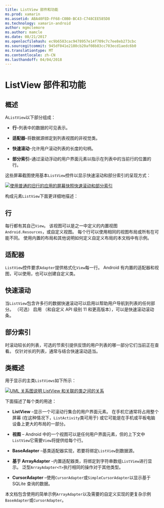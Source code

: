 ```yaml
---
title: ListView 部件和功能
ms.prod: xamarin
ms.assetid: ABA40FED-FF68-C0B0-BC43-C748CEE585D8
ms.technology: xamarin-android
author: mgmclemore
ms.author: mamcle
ms.date: 08/21/2017
ms.openlocfilehash: ec9b6583cac9478957e14f709c7c7ee8eb273cbc
ms.sourcegitcommit: 945df041e2180cb20af08b83cc703ecd1aedc6b0
ms.translationtype: MT
ms.contentlocale: zh-CN
ms.lasthandoff: 04/04/2018
---
```

# <a name="listview-parts-and-functionality"></a>ListView 部件和功能


## <a name="overview"></a>概述

A`ListView`以下部分组成：

- **行**&ndash;列表中的数据的可见表示。

- **适配器**&ndash;将数据源绑定到列表视图的非视觉类。

- **快速滚动**&ndash;允许用户滚动列表的长度的句柄。

- **部分索引**&ndash;通过滚动浮动的用户界面元素以指示在列表中的当前行的位置的行。

这些屏幕截图使用基本`ListView`控件以显示快速滚动和部分索引的呈现方式：

[![使用普通的旧行的应用的屏幕快照快速滚动和部分索引](parts-and-functionality-images/listviewparts.png)](parts-and-functionality-images/listviewparts.png#lightbox)

构成元素`ListView`下面更详细地描述：


## <a name="rows"></a>行

每行都有其自己`View`。 该视图可以是之一中定义的内置视图`Android.Resources`，或自定义视图。 每个行可以使用相同的视图布局或所有在可能不同。 使用内置的布局和其他说明如何定义自定义布局的本文档中有示例。


## <a name="adapter"></a>适配器

`ListView`控件要求`Adapter`提供格式化`View`每一行。 Android 有内置的适配器和视图，可以使用，也可以创建自定义类。


## <a name="fast-scrolling"></a>快速滚动

当`ListView`包含许多行的数据快速滚动可以启用以帮助用户导航到列表的任何部分。 （可选） 启用 （和自定义 API 级别 11 和更高版本），可以是快速滚动滚动条。


## <a name="section-index"></a>部分索引

时滚动较长的列表，可选的节索引提供反馈的用户列表的哪一部分它们当前正在查看。 仅针对长的列表，通常与结合快速滚动适当。


## <a name="classes-overview"></a>类概述

用于显示的主类`ListViews`如下所示：

[![UML 关系图说明 ListView 和关联的类之间的关系](parts-and-functionality-images/image2.png)](parts-and-functionality-images/image2.png#lightbox)

下面描述了每个类的用途：

- **ListView** &ndash;显示一个可滚动行集合的用户界面元素。 在手机它通常将占用整个屏幕 (在这种情况下，`ListActivity`类可用于) 或它可能是在手机或平板电脑设备上更大的布局的一部分。

- **视图** &ndash; Android 中的一个视图可以是任何用户界面元素，但的上下文中`ListView`它需要`View`将提供给每个行。

- **BaseAdapter** &ndash;基类适配器实现，若要将绑定`ListView`到数据源。

- **基于 ArrayAdapter** &ndash;内置适配器类，将绑定到字符串数组`ListView`进行显示。 泛型`ArrayAdapter<T>`执行相同的操作对于其他类型。

- **CursorAdapter** &ndash;使用`CursorAdapter`或`SimpleCursorAdapter`以显示基于 SQLite 查询的数据。

本文档包含使用的简单示例`ArrayAdapter`以及需要的自定义实现的更复杂示例`BaseAdapter`或`CursorAdapter`。


